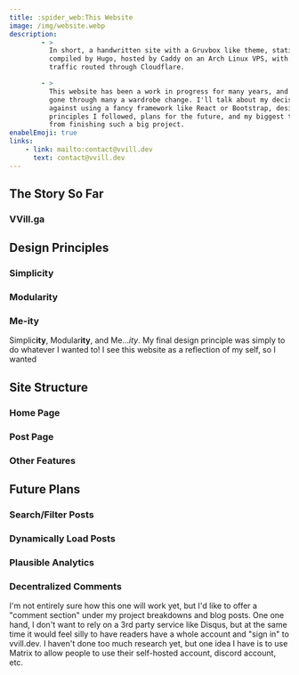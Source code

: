 ```yaml
---
title: :spider_web:This Website
image: /img/website.webp
description: 
        - > 
          In short, a handwritten site with a Gruvbox like theme, statically 
          compiled by Hugo, hosted by Caddy on an Arch Linux VPS, with DNS and 
          traffic routed through Cloudflare.

        - > 
          This website has been a work in progress for many years, and has
          gone through many a wardrobe change. I'll talk about my decision 
          against using a fancy framework like React or Bootstrap, design
          principles I followed, plans for the future, and my biggest takeaways
          from finishing such a big project.
enabelEmoji: true
links: 
    - link: mailto:contact@vvill.dev 
      text: contact@vvill.dev
---
```


## The Story So Far

### VVill.ga


## Design Principles

### Simplicity

### Modularity

### Me-ity

Simplic**ity**, Modular**ity**, and Me...*ity*. My final design principle was
simply to do whatever I wanted to! I see this website as a reflection of my
self, so I wanted 

## Site Structure

### Home Page

### Post Page

### Other Features

## Future Plans

### Search/Filter Posts

### Dynamically Load Posts

### Plausible Analytics

### Decentralized Comments

I'm not entirely sure how this one will work yet, but I'd like to offer a "comment
section" under my project breakdowns and blog posts. One one hand, I don't want to
rely on a 3rd party service like Disqus, but at the same time it would feel silly 
to have readers have a whole account and "sign in" to vvill.dev. I haven't done too
much research yet, but one idea I have is to use Matrix to allow people to use their
self-hosted account, discord account, etc.